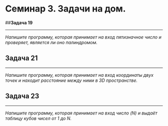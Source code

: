 # Семинар 3. Задачи на дом.

##**Задача 19**
___
*Напишите программу, которая принимает на вход пятизначное число и проверяет, является ли оно палиндромом.*

## **Задача 21**
___
*Напишите программу, которая принимает на вход координаты двух точек и находит расстояние между ними в 3D пространстве.*

## **Задача 23**
___
*Напишите программу, которая принимает на вход число (N) и выдаёт таблицу кубов чисел от 1 до N.*